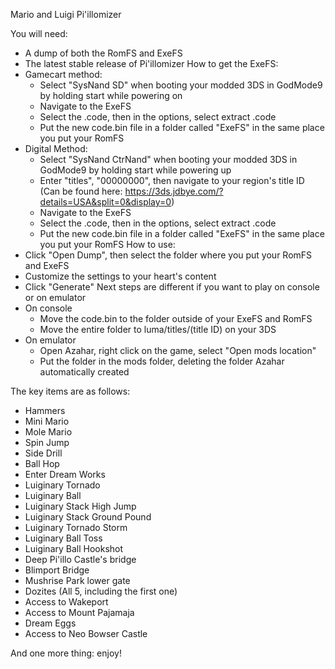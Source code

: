Mario and Luigi Pi'illomizer

You will need:
- A dump of both the RomFS and ExeFS
- The latest stable release of Pi'illomizer
How to get the ExeFS:
- Gamecart method:
  - Select "SysNand SD" when booting your modded 3DS in GodMode9 by holding start while powering on
  - Navigate to the ExeFS
  - Select the .code, then in the options, select extract .code
  - Put the new code.bin file in a folder called "ExeFS" in the same place you put your RomFS
- Digital Method:
  - Select "SysNand CtrNand" when booting your modded 3DS in GodMode9 by holding start while powering up
  - Enter "titles", "00000000", then navigate to your region's title ID (Can be found here: https://3ds.jdbye.com/?details=USA&split=0&display=0)
  - Navigate to the ExeFS
  - Select the .code, then in the options, select extract .code
  - Put the new code.bin file in a folder called "ExeFS" in the same place you put your RomFS
How to use:
- Click "Open Dump", then select the folder where you put your RomFS and ExeFS
- Customize the settings to your heart's content
- Click "Generate"
Next steps are different if you want to play on console or on emulator
- On console
  - Move the code.bin to the folder outside of your ExeFS and RomFS
  - Move the entire folder to luma/titles/(title ID) on your 3DS
- On emulator
  - Open Azahar, right click on the game, select "Open mods location"
  - Put the folder in the mods folder, deleting the folder Azahar automatically created

The key items are as follows:
- Hammers
- Mini Mario
-  Mole Mario
- Spin Jump
- Side Drill
- Ball Hop
- Enter Dream Works
- Luiginary Tornado
- Luiginary Ball
- Luiginary Stack High Jump
- Luiginary Stack Ground Pound
- Luiginary Tornado Storm
- Luiginary Ball Toss
- Luiginary Ball Hookshot
- Deep Pi'illo Castle's bridge
- Blimport Bridge
- Mushrise Park lower gate
- Dozites (All 5, including the first one)
- Access to Wakeport
- Access to Mount Pajamaja
- Dream Eggs
- Access to Neo Bowser Castle

And one more thing: enjoy!
